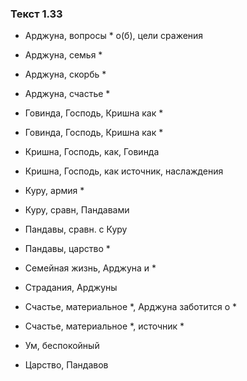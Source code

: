 ### Текст 1.33

- Арджуна, вопросы * о(б), цели сражения

- Арджуна, семья *

- Арджуна, скорбь *

- Арджуна, счастье *

- Говинда, Господь, Кришна как *

- Говинда, Господь, Кришна как *

- Кришна, Господь, как, Говинда

- Кришна, Господь, как источник, наслаждения

- Куру, армия *

- Куру, сравн, Пандавами

- Пандавы, сравн. с Куру

- Пандавы, царство *

- Семейная жизнь, Арджуна и *

- Страдания, Арджуны

- Счастье, материальное *, Арджуна заботится о *

- Счастье, материальное *, источник *

- Ум, беспокойный

- Царство, Пандавов
	
